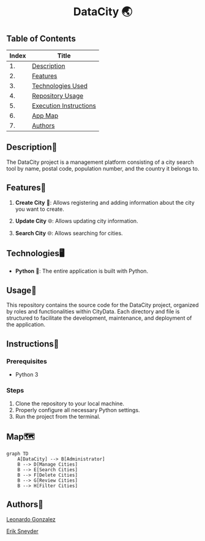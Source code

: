 <h1 style="text-align: center;">DataCity 🌏</h1>

## Table of Contents
| Index | Title  |
|--|--|
| 1. | [Description](#Description) |
| 2. | [Features](#Features) |
| 3. | [Technologies Used](#Technologies) |
| 4. | [Repository Usage](#Usage) |
| 5. | [Execution Instructions](#Instructions) |
| 6. | [App Map](#Map) |
| 7. | [Authors](#Authors) |

## Description🚀

The DataCity project is a management platform consisting of a city search tool by name, postal code, population number, and the country it belongs to.

## Features🧮

1. **Create City** 👥: Allows registering and adding information about the city you want to create.

2. **Update City** 🌐: Allows updating city information.

3. **Search City** 🌐: Allows searching for cities.

## Technologies🖥️

- **Python** 🐍: The entire application is built with Python.

## Usage📝

This repository contains the source code for the DataCity project, organized by roles and functionalities within CityData. Each directory and file is structured to facilitate the development, maintenance, and deployment of the application.

## Instructions📐

### Prerequisites

- Python 3

### Steps

1. Clone the repository to your local machine.  
2. Properly configure all necessary Python settings.  
3. Run the project from the terminal.

## Map🗺️

```mermaid
graph TD
    A[DataCity] --> B[Administrator]
    B --> D[Manage Cities]
    B --> E[Search Cities]
    B --> F[Delete Cities]
    B --> G[Review Cities]
    B --> H[Filter Cities]
```

## Authors👤

[Leonardo Gonzalez](https://github.com/DLeonardoG)

[Erik Sneyder](https://github.com/ErikSneyPlata)

